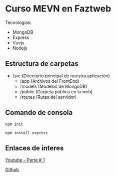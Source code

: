 # Curso MEVN en Faztweb

Tecnologías:

- MongoDB
- Express
- Vuejs
- Nodejs

## Estructura de carpetas

- /src (Directorio principal de nuestra aplicación)
  - /app (Archivos del FrontEnd)
  - /models (Modelos de MongoDB)
  - /public (Carpeta publica en la web)
  - /routes (Rutas del servidor)

## Comando de consola

~~~~ batch
npm init
~~~~

~~~~ batch
npm install express
~~~~

## Enlaces de interes

[Youtube - Parte # 1](https://www.youtube.com/watch?v=ARIzrNwA5HQ&t=471s)
  
[Github](https://github.com/FaztWeb/mevn-crud-tasks)
